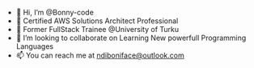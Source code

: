 - 👋 Hi, I’m @Bonny-code
- 🌱 Certified AWS Solutions Architect Professional
- 👀 Former FullStack Trainee @University of Turku
- 💞️ I’m looking to collaborate on Learning New powerfull Programming Languages
- 📫 You can reach me at ndiboniface@outlook.com

<!---
Bonny-code/Bonny-code is a ✨ special ✨ repository because its `README.md` (this file) appears on your GitHub profile.
You can click the Preview link to take a look at your changes.
--->
